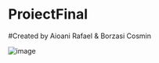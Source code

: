 # ProiectFinal
#Created by Aioani Rafael & Borzasi Cosmin

![image](https://user-images.githubusercontent.com/114818226/199293367-e6868a69-20af-47d4-9ee8-6cb8eb6bb25b.png)



